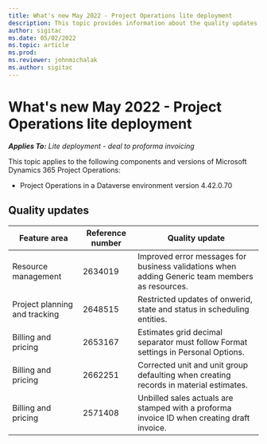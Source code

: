 ```yaml
---
title: What's new May 2022 - Project Operations lite deployment
description: This topic provides information about the quality updates that are available in the May 2022 release of Microsoft Dynamics 365 Project Operations lite deployment.
author: sigitac
ms.date: 05/02/2022
ms.topic: article
ms.prod:
ms.reviewer: johnmichalak 
ms.author: sigitac
---
```


# What's new May 2022 - Project Operations lite deployment

_**Applies To:** Lite deployment - deal to proforma invoicing_

This topic applies to the following components and versions of Microsoft Dynamics 365 Project Operations:

- Project Operations in a Dataverse environment version 4.42.0.70

## Quality updates

| Feature area | Reference number | Quality update |
| --- | --- | --- |
| Resource management | 2634019 | Improved error messages for business validations when adding Generic team members as resources. |
| Project planning and tracking | 2648515 | Restricted updates of onwerid, state and status in scheduling entities. |
| Billing and pricing | 2653167 | Estimates grid decimal separator must follow Format settings in Personal Options. |
| Billing and pricing| 2662251 | Corrected unit and unit group defaulting when creating records in material estimates. |
| Billing and pricing| 2571408 | Unbilled sales actuals are stamped with a proforma invoice ID when creating draft invoice. |
